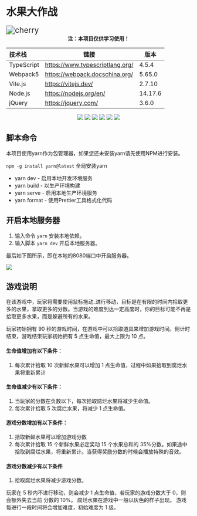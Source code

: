 # 水果大作战

<img src="/Users/chiyukikana/GitProjects/fruitwars-app/src/assets/images/fruits/cherry.svg" alt="cherry" style="zoom:150%;" />

<center><b>注：本项目仅供学习使用！</b></center>


| 技术栈     | 链接                            | 版本    |
| :--------- | ------------------------------- | ------- |
| TypeScript | https://www.typescriptlang.org/ | 4.5.4   |
| Webpack5   | https://webpack.docschina.org/  | 5.65.0  |
| Vite.js    | https://vitejs.dev/             | 2.7.10  |
| Node.js    | https://nodejs.org/en/          | 14.17.6 |
| jQuery     | https://jquery.com/             | 3.6.0   |

<center>
<img src="https://img.shields.io/badge/Node.js-v14.17.6-blue?logo=Node.js" />
<img src="https://img.shields.io/badge/NPM-v8.1.3-blue?logo=NPM" />
<img src="https://img.shields.io/badge/Webpack-v5.65.0-blue?logo=Webpack" />
<img src="https://img.shields.io/badge/TypeScript-v4.5.4-blue?logo=TypeScript" />
<img src="https://img.shields.io/badge/Vite.js-v2.7.10-blue?logo=Vite" />
<img src="https://img.shields.io/badge/jQuery-v3.6.0-blue?logo=jQuery" />
</center>



## 脚本命令

本项目使用yarn作为包管理器，如果您还未安装yarn请先使用NPM进行安装。

```npm -g install yarn@latest``` 全局安装yarn

* yarn dev - 启用本地开发环境服务
* yarn build - 以生产环境构建
* yarn serve - 启用本地生产环境服务
* yarn format - 使用Prettier工具格式化代码

## 开启本地服务器

1. 输入命令 ```yarn``` 安装本地依赖。
2. 输入脚本 ```yarn dev``` 开启本地服务器。

最后如下图所示，即在本地的8080端口中开启服务器。

<img src="/Users/chiyukikana/GitProjects/fruitwars-app/docs/images/yarn_dev.png" style="zoom:100%;" />

## 游戏说明

在该游戏中，玩家将需要使用鼠标拖动<img src="./src/assets/images/box.svg" alt="Box" style="zoom:15%;" />进行移动，目标是在有限的时间内拾取更多的水果，拿取更多的分数。当游戏的难度到达一定高度时，你的目标可能不再是拾取更多水果，而是躲避所有的水果。

玩家初始拥有 90 秒的游戏时间，在游戏中可以拾取道具来增加游戏时间。倒计时结束，游戏结束玩家初始拥有 5 点生命值，最大上限为 10 点。

#### 生命值增加有以下条件：

1. 每次累计拾取 10 次新鲜水果可以增加 1 点生命值，过程中如果拾取到腐烂水果将重新累计

#### 生命值减少有以下条件：

1. 当玩家的分数在负数以下，每次拾取腐烂水果将减少生命值。
2. 每次累计拾取 5 次腐烂水果，将减少 1 点生命值。

#### 游戏分数增加有以下条件：

1. 拾取新鲜水果可以增加游戏分数
2. 每次累计拾取 15 个新鲜水果必定奖动 15 个水果总和的 35%分数。如果途中拾取到腐烂水果，将重新累计。当获得奖励分数的时候会播放特殊的音效。

#### 游戏分数减少有以下条件

1. 拾取腐烂水果将减少游戏分数。

玩家在 5 秒内不进行移动，则会减少 1 点生命值，若玩家的游戏分数大于 0，则会额外失去当前
分数的 10%。
腐烂水果在游戏中一般以灰色的样子出现。
游戏每进行一段时间将会增加难度，初始难度为 1 级。

